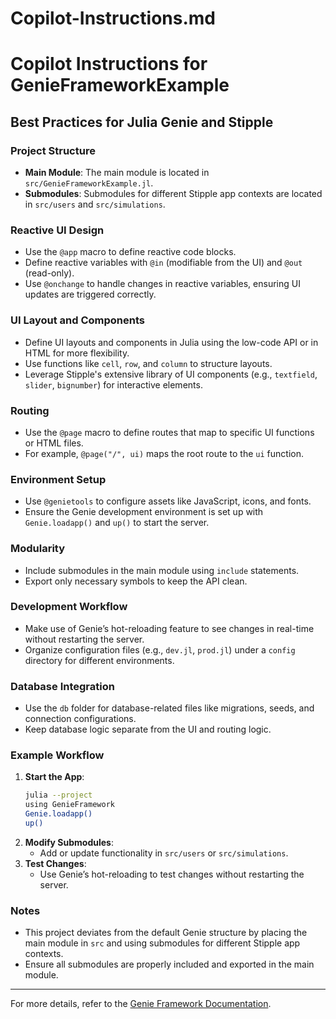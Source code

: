 # Copilot-Instructions.md

# Copilot Instructions for GenieFrameworkExample

## Best Practices for Julia Genie and Stipple

### Project Structure
- **Main Module**: The main module is located in `src/GenieFrameworkExample.jl`.
- **Submodules**: Submodules for different Stipple app contexts are located in `src/users` and `src/simulations`.

### Reactive UI Design
- Use the `@app` macro to define reactive code blocks.
- Define reactive variables with `@in` (modifiable from the UI) and `@out` (read-only).
- Use `@onchange` to handle changes in reactive variables, ensuring UI updates are triggered correctly.

### UI Layout and Components
- Define UI layouts and components in Julia using the low-code API or in HTML for more flexibility.
- Use functions like `cell`, `row`, and `column` to structure layouts.
- Leverage Stipple's extensive library of UI components (e.g., `textfield`, `slider`, `bignumber`) for interactive elements.

### Routing
- Use the `@page` macro to define routes that map to specific UI functions or HTML files.
- For example, `@page("/", ui)` maps the root route to the `ui` function.

### Environment Setup
- Use `@genietools` to configure assets like JavaScript, icons, and fonts.
- Ensure the Genie development environment is set up with `Genie.loadapp()` and `up()` to start the server.

### Modularity
- Include submodules in the main module using `include` statements.
- Export only necessary symbols to keep the API clean.

### Development Workflow
- Make use of Genie’s hot-reloading feature to see changes in real-time without restarting the server.
- Organize configuration files (e.g., `dev.jl`, `prod.jl`) under a `config` directory for different environments.

### Database Integration
- Use the `db` folder for database-related files like migrations, seeds, and connection configurations.
- Keep database logic separate from the UI and routing logic.

### Example Workflow
1. **Start the App**:
   ```bash
   julia --project
   using GenieFramework
   Genie.loadapp()
   up()
   ```
2. **Modify Submodules**:
   - Add or update functionality in `src/users` or `src/simulations`.
3. **Test Changes**:
   - Use Genie’s hot-reloading to test changes without restarting the server.

### Notes
- This project deviates from the default Genie structure by placing the main module in `src` and using submodules for different Stipple app contexts.
- Ensure all submodules are properly included and exported in the main module.

---

For more details, refer to the [Genie Framework Documentation](https://learn.genieframework.com/framework/stipple.jl/docs).